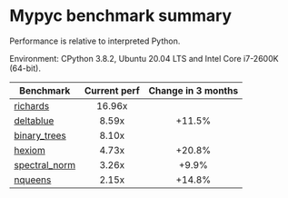 # Mypyc benchmark summary

Performance is relative to interpreted Python.

Environment: CPython 3.8.2, Ubuntu 20.04 LTS and Intel Core i7-2600K (64-bit).

| Benchmark | Current perf | Change in 3 months |
| --- | :---: | :---: |
| [richards](benchmarks/richards.md) | 16.96x |  |
| [deltablue](benchmarks/deltablue.md) | 8.59x | +11.5% |
| [binary_trees](benchmarks/binary_trees.md) | 8.10x |  |
| [hexiom](benchmarks/hexiom.md) | 4.73x | +20.8% |
| [spectral_norm](benchmarks/spectral_norm.md) | 3.26x | +9.9% |
| [nqueens](benchmarks/nqueens.md) | 2.15x | +14.8% |
